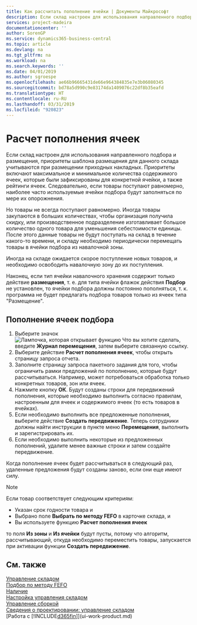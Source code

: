 ```yaml
---
title: Как рассчитать пополнение ячейки | Документы Майкрософт
description: Если склад настроен для использования направленного подбора и размещения, приоритеты шаблона размещения для данного склада учитываются при размещении приходных накладных.
services: project-madeira
documentationcenter: ''
author: SorenGP
ms.service: dynamics365-business-central
ms.topic: article
ms.devlang: na
ms.tgt_pltfrm: na
ms.workload: na
ms.search.keywords: ''
ms.date: 04/01/2019
ms.author: sgroespe
ms.openlocfilehash: ae66b96665431de66e964384835e7e3b06080345
ms.sourcegitcommit: bd78a5d990c9e83174da1409076c22df8b35eafd
ms.translationtype: HT
ms.contentlocale: ru-RU
ms.lasthandoff: 03/31/2019
ms.locfileid: "920823"
---
```

# <a name="calculate-bin-replenishment"></a>Расчет пополнения ячеек
Если склад настроен для использования направленного подбора и размещения, приоритеты шаблона размещения для данного склада учитываются при размещении приходных накладных. Приоритеты включают максимальное и минимальное количества содержимого ячеек, которые были зафиксированы для конкретной ячейки, а также рейтинги ячеек. Следовательно, если товары поступают равномерно, наиболее часто используемые ячейки подбора будут заполняться по мере их опорожнения.  

Но товары не всегда поступают равномерно. Иногда товары закупаются в больших количествах, чтобы организация получила скидку, или производственное подразделение изготавливает большое количество одного товара для уменьшения себестоимости единицы. После этого данные товары не будут поступать на склад в течение какого-то времени, и складу необходимо периодически перемещать товары в ячейки подбора из навалочной зоны.  

Иногда на складе ожидается скорое поступление новых товаров, и необходимо освободить навалочную зону до их поступления.  

Наконец, если тип ячейки навалочного хранения содержит только действие **размещения**, т. е. для типа ячейки флажок действия **Подбор** не установлен, то ячейки подбора должны постоянно пополняться, т. к. программа не будет предлагать подбора товаров только из ячеек типа "Размещение".  

## <a name="to-replenish-pick-bins"></a>Пополнение ячеек подбора  
1.  Выберите значок ![Лампочка, которая открывает функцию Что вы хотите сделать](media/ui-search/search_small.png "Что вы хотите сделать"), введите **Журнал перемещения**, затем выберите связанную ссылку.  
2.  Выберите действие **Расчет пополнения ячеек**, чтобы открыть страницу запроса отчета.  
3.  Заполните страницу запроса пакетного задания для того, чтобы ограничить рамки предложений по пополнению, которые будут рассчитываться. Например, может потребоваться обработка только конкретных товаров, зон или ячеек.  
4.  Нажмите кнопку **ОК**. Будут созданы строки для передвижений пополнения, которые необходимо выполнить согласно правилам, настроенным для ячеек и содержимого ячеек (то есть товаров в ячейках).  
5.  Если необходимо выполнить все предложенные пополнения, выберите действие **Создать передвижение**. Теперь сотрудники должны найти инструкции в пункте меню **Перемещения**, выполнить и зарегистрировать их.  
6.  Если необходимо выполнить некоторые из предложенных пополнений, удалите менее важные строки и затем создайте передвижение.  

Когда пополнение ячеек будет рассчитываться в следующий раз, удаленные предложения будут созданы заново, если они еще имеют силу.  

> [!NOTE]  
>  Если товар соответствует следующим критериям:  
>   
>  -   Указан срок годности товара и  
> -   Выбрано поле **Выбрать по методу FEFO** в карточке склада, и  
> -   Вы используете функцию **Расчет пополнения ячеек**  
>   
>  то поля **Из зоны** и **Из ячейки** будут пусты, потому что алгоритм, рассчитывающий, откуда необходимо переместить товары, запускается при активации функции **Создать передвижение**.  

## <a name="see-also"></a>См. также  
[Управление складом](warehouse-manage-warehouse.md)  
[Подбор по методу FEFO](warehouse-picking-by-fefo.md)  
[Наличие](inventory-manage-inventory.md)  
[Настройка управления складом](warehouse-setup-warehouse.md)     
[Управление сборкой](assembly-assemble-items.md)    
[Сведения о проектировании: управление складом](design-details-warehouse-management.md)  
[Работа с [!INCLUDE[d365fin](includes/d365fin_md.md)]](ui-work-product.md)
